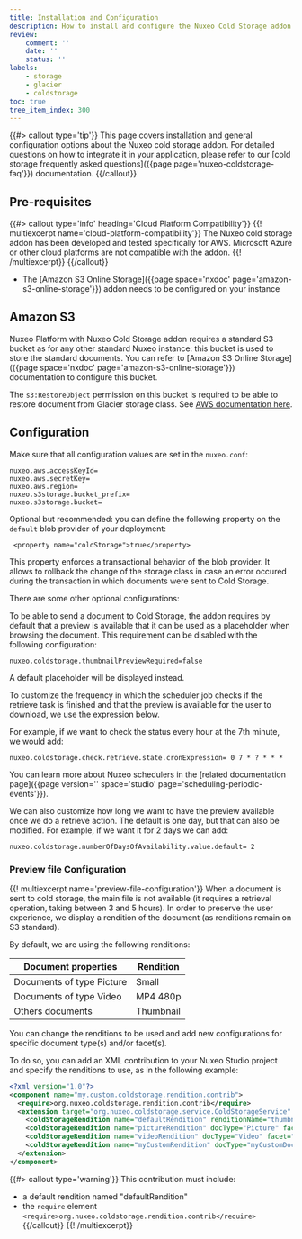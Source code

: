 ```yaml
---
title: Installation and Configuration
description: How to install and configure the Nuxeo Cold Storage addon.
review:
    comment: ''
    date: ''
    status: ''
labels:
    - storage
    - glacier
    - coldstorage
toc: true
tree_item_index: 300
---
```


{{#> callout type='tip'}}
This page covers installation and general configuration options about the Nuxeo cold storage addon. For detailed questions on how to integrate it in your application, please refer to our [cold storage frequently asked questions]({{page page='nuxeo-coldstorage-faq'}}) documentation.
{{/callout}}

## Pre-requisites

{{#> callout type='info' heading='Cloud Platform Compatibility'}}
{{! multiexcerpt name='cloud-platform-compatibility'}}
The Nuxeo cold storage addon has been developed and tested specifically for AWS. Microsoft Azure or other cloud platforms are not compatible with the addon.
{{! /multiexcerpt}}
{{/callout}}

- The [Amazon S3 Online Storage]({{page space='nxdoc' page='amazon-s3-online-storage'}}) addon needs to be configured on your instance

## Amazon S3

Nuxeo Platform with Nuxeo Cold Storage addon requires a standard S3 bucket as for any other standard Nuxeo instance: this bucket is used to store the standard documents. You can refer to [Amazon S3 Online Storage]({{page space='nxdoc' page='amazon-s3-online-storage'}}) documentation to configure this bucket.

The `s3:RestoreObject` permission on this bucket is required to be able to restore document from Glacier storage class. See [AWS documentation here](https://docs.aws.amazon.com/AWSJavaSDK/latest/javadoc/com/amazonaws/services/s3/AmazonS3.html#restoreObjectV2-com.amazonaws.services.s3.model.RestoreObjectRequest-).

## Configuration

Make sure that all configuration values are set in the `nuxeo.conf`:

```
nuxeo.aws.accessKeyId=
nuxeo.aws.secretKey=
nuxeo.aws.region=
nuxeo.s3storage.bucket_prefix=
nuxeo.s3storage.bucket=
```

Optional but recommended: you can define the following property on the `default` blob provider of your deployment:
```
 <property name="coldStorage">true</property>
```
This property enforces a transactional behavior of the blob provider. It allows to rollback the change of the storage class in case an error occured during the transaction in which documents were sent to Cold Storage.

There are some other optional configurations:

To be able to send a document to Cold Storage, the addon requires by default that a preview is available that it can be used as a placeholder when browsing the document. This requirement can be disabled with the following configuration:

```
nuxeo.coldstorage.thumbnailPreviewRequired=false
```

A default placeholder will be displayed instead.

To customize the frequency in which the scheduler job checks if the retrieve task is finished and that the preview is available for the user to download, we use the expression below.

For example, if we want to check the status every hour at the 7th minute, we would add:

```
nuxeo.coldstorage.check.retrieve.state.cronExpression= 0 7 * ? * * *
```

You can learn more about Nuxeo schedulers in the [related documentation page]({{page version='' space='studio' page='scheduling-periodic-events'}}).

We can also customize how long we want to have the preview available once we do a retrieve action. The default is one day, but that can also be modified. For example, if we want it for 2 days we can add:

```
nuxeo.coldstorage.numberOfDaysOfAvailability.value.default= 2
```

### Preview file Configuration

{{! multiexcerpt name='preview-file-configuration'}}
When a document is sent to cold storage, the main file is not available (it requires a retrieval operation, taking between 3 and 5 hours). In order to preserve the user experience, we display a rendition of the document (as renditions remain on S3 standard).

By default, we are using the following renditions:

| Document properties                                 |  Rendition                                                    |
| --------------------------------------------------- | ------------------------------------------------------------- |
| Documents of type Picture                           | Small                                                         |
| Documents of type Video                             | MP4 480p                                                      |
| Others documents                                    | Thumbnail                                                     |

You can change the renditions to be used and add new configurations for specific document type(s) and/or facet(s).

To do so, you can add an XML contribution to your Nuxeo Studio project and specify the renditions to use, as in the following example:
```xml
<?xml version="1.0"?>
<component name="my.custom.coldstorage.rendition.contrib">
  <require>org.nuxeo.coldstorage.rendition.contrib</require>
  <extension target="org.nuxeo.coldstorage.service.ColdStorageService"  point="coldStorageRendition" >
    <coldStorageRendition name="defaultRendition" renditionName="thumbnail" />
    <coldStorageRendition name="pictureRendition" docType="Picture" facet="Picture" renditionName="Small" />
    <coldStorageRendition name="videoRendition" docType="Video" facet="Video" renditionName="MP4 480p" />
    <coldStorageRendition name="myCustomRendition" docType="myCustomDocumentType" facet="Picture" renditionName="OriginalJpeg" />  
  </extension>
</component>
```

{{#> callout type='warning'}}
This contribution must include:
 - a default rendition named "defaultRendition"
 - the `require` element `<require>org.nuxeo.coldstorage.rendition.contrib</require>`
{{/callout}}
{{! /multiexcerpt}}
